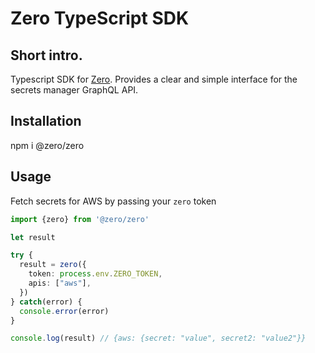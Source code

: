 # Zero TypeScript SDK

## Short intro.
Typescript SDK for [Zero](https://tryzero.com). Provides a clear and simple interface for the secrets manager GraphQL API.

## Installation
npm i @zero/zero

## Usage
Fetch secrets for AWS by passing your `zero` token

```typescript
import {zero} from '@zero/zero'

let result

try {
  result = zero({
    token: process.env.ZERO_TOKEN,
    apis: ["aws"],
  })
} catch(error) {
  console.error(error)
}

console.log(result) // {aws: {secret: "value", secret2: "value2"}}
```

